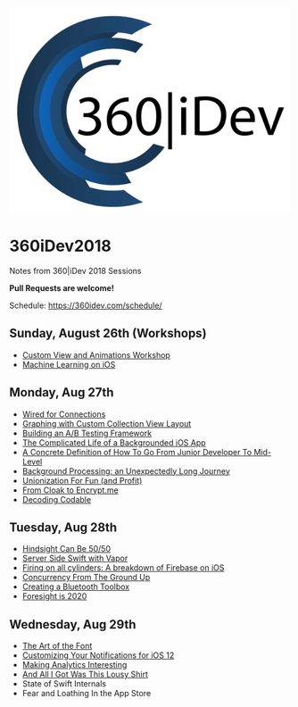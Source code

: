 ![Image](360idev_logo.png)

# 360iDev2018
Notes from 360|iDev 2018 Sessions

**Pull Requests are welcome!**

Schedule: https://360idev.com/schedule/

## Sunday, August 26th (Workshops)
* [Custom View and Animations Workshop](AnimationWorkshop.md)
* [Machine Learning on iOS](MachineLearningWorkshop.md)

## Monday, Aug 27th
* [Wired for Connections](WiredForConnections.md)
* [Graphing with Custom Collection View Layout](GraphingWithCollectionView.md)
* [Building an A/B Testing Framework](BuildingABTesting.md)
* [The Complicated Life of a Backgrounded iOS App](BackgroundApp.md)
* [A Concrete Definition of How To Go From Junior Developer To Mid-Level](MovingFromJuniorToMidLevelDeveloper.md)
* [Background Processing: an Unexpectedly Long Journey](BackgroundProcessing.md)
* [Unionization For Fun (and Profit)](OrganizingForDevelopers.md)
* [From Cloak to Encrypt.me](FromCloakToEncrypt.md)
* [Decoding Codable](DecodingCodable.md)

## Tuesday, Aug 28th
* [Hindsight Can Be 50/50](HindsightCanBe5050.md)
* [Server Side Swift with Vapor](ServerSideSwift.md)
* [Firing on all cylinders: A breakdown of Firebase on iOS](FiringOnAllCylinders-ABreakdownOfFirebaseOnIOS.md)
* [Concurrency From The Ground Up](ConcurrencyFromTheGroundUp.md)
* [Creating a Bluetooth Toolbox](CreatingABluetoothToolbox.md)
* [Foresight is 2020](ForesightIs2020.md)

## Wednesday, Aug 29th
* [The Art of the Font](ArtOfTheFont.md)
* [Customizing Your Notifications for iOS 12](CustomizingYourNotifications.md)
* [Making Analytics Interesting](MakingAnalyticsInteresting.md)
* [And All I Got Was This Lousy Shirt](AllIGotWasThisLousyShirt.md)
* State of Swift Internals
* Fear and Loathing In the App Store

